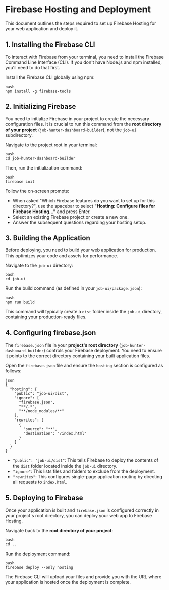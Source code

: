 # Firebase Hosting and Deployment

This document outlines the steps required to set up Firebase Hosting for your web application and deploy it.

## 1. Installing the Firebase CLI

To interact with Firebase from your terminal, you need to install the Firebase Command Line Interface (CLI). If you don't have Node.js and npm installed, you'll need to do that first.

Install the Firebase CLI globally using npm:
```
bash
npm install -g firebase-tools
```
## 2. Initializing Firebase

You need to initialize Firebase in your project to create the necessary configuration files. It is crucial to run this command from the **root directory of your project** (`job-hunter-dashboard-builder`), not the `job-ui` subdirectory.

Navigate to the project root in your terminal:
```
bash
cd job-hunter-dashboard-builder
```
Then, run the initialization command:
```
bash
firebase init
```
Follow the on-screen prompts:

*   When asked "Which Firebase features do you want to set up for this directory?", use the spacebar to select **"Hosting: Configure files for Firebase Hosting..."** and press Enter.
*   Select an existing Firebase project or create a new one.
*   Answer the subsequent questions regarding your hosting setup.

## 3. Building the Application

Before deploying, you need to build your web application for production. This optimizes your code and assets for performance.

Navigate to the `job-ui` directory:
```
bash
cd job-ui
```
Run the build command (as defined in your `job-ui/package.json`):
```
bash
npm run build
```
This command will typically create a `dist` folder inside the `job-ui` directory, containing your production-ready files.

## 4. Configuring firebase.json

The `firebase.json` file in your **project's root directory** (`job-hunter-dashboard-builder`) controls your Firebase deployment. You need to ensure it points to the correct directory containing your built application files.

Open the `firebase.json` file and ensure the `hosting` section is configured as follows:
```
json
{
  "hosting": {
    "public": "job-ui/dist",
    "ignore": [
      "firebase.json",
      "**/.*",
      "**/node_modules/**"
    ],
    "rewrites": [
      {
        "source": "**",
        "destination": "/index.html"
      }
    ]
  }
}
```
*   `"public": "job-ui/dist"`: This tells Firebase to deploy the contents of the `dist` folder located inside the `job-ui` directory.
*   `"ignore"`: This lists files and folders to exclude from the deployment.
*   `"rewrites"`: This configures single-page application routing by directing all requests to `index.html`.

## 5. Deploying to Firebase

Once your application is built and `firebase.json` is configured correctly in your project's root directory, you can deploy your web app to Firebase Hosting.

Navigate back to the **root directory of your project**:
```
bash
cd ..
```
Run the deployment command:
```
bash
firebase deploy --only hosting
```
The Firebase CLI will upload your files and provide you with the URL where your application is hosted once the deployment is complete.